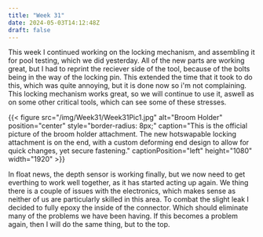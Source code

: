 ```yaml
---
title: "Week 31"
date: 2024-05-03T14:12:48Z
draft: false
---
```


This week I continued working on the locking mechanism, and assembling it for pool testing, which we did yesterday. All of the new parts are working great, but I had to reprint the reciever side of the tool, because of the bolts being in the way of the locking pin. This extended the time that it took to do this, which was quite annoying, but it is done now so i'm not complaining. This locking mechanism works great, so we will continue to use it, aswell as on some other critical tools, which can see some of these stresses. 

{{< figure src="/img/Week31/Week31Pic1.jpg" alt="Broom Holder" position="center" style="border-radius: 8px;" caption="This is the official picture of the broom holder attachment. The new hotswapable locking attachment is on the end, with a custom deforming end design to allow for quick changes, yet secure fastening." captionPosition="left" height="1080" width="1920" >}}

In float news, the depth sensor is working finally, but we now need to get everthing to work well together, as it has started acting up again. We thing there is a couple of issues with the electronics, which makes sense as neither of us are particularly skilled in this area. To combat the slight leak I decided to fully epoxy the inside of the connector. Which should eliminate many of the problems we have been having. If this becomes a problem again, then I will do the same thing, but to the top. 